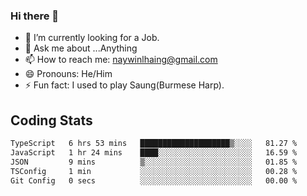 ### Hi there 👋

- 🔭 I’m currently looking for a Job.
- 💬 Ask me about ...Anything
- 📫 How to reach me: naywinlhaing@gmail.com
- 😄 Pronouns: He/Him
- ⚡ Fun fact: I used to play Saung(Burmese Harp).


## Coding Stats
<!--START_SECTION:waka-->

```txt
TypeScript   6 hrs 53 mins   ████████████████████▒░░░░   81.27 %
JavaScript   1 hr 24 mins    ████░░░░░░░░░░░░░░░░░░░░░   16.59 %
JSON         9 mins          ▒░░░░░░░░░░░░░░░░░░░░░░░░   01.85 %
TSConfig     1 min           ░░░░░░░░░░░░░░░░░░░░░░░░░   00.28 %
Git Config   0 secs          ░░░░░░░░░░░░░░░░░░░░░░░░░   00.00 %
```

<!--END_SECTION:waka-->
